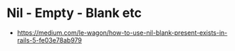 # Nil - Empty - Blank etc
- https://medium.com/le-wagon/how-to-use-nil-blank-present-exists-in-rails-5-fe03e78ab979                                           
